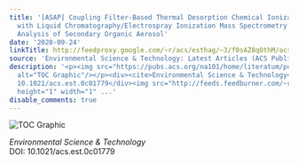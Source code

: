 ```yaml
---
title: '[ASAP] Coupling Filter-Based Thermal Desorption Chemical Ionization Mass Spectrometry
  with Liquid Chromatography/Electrospray Ionization Mass Spectrometry for Molecular
  Analysis of Secondary Organic Aerosol'
date: '2020-09-24'
linkTitle: http://feedproxy.google.com/~r/acs/esthag/~3/f0sAZ8qOthM/acs.est.0c01779
source: 'Environmental Science & Technology: Latest Articles (ACS Publications)'
description: '<p><img src="https://pubs.acs.org/na101/home/literatum/publisher/achs/journals/content/esthag/0/esthag.ahead-of-print/acs.est.0c01779/20200924/images/medium/es0c01779_0006.gif"
  alt="TOC Graphic"/></p><div><cite>Environmental Science & Technology</cite></div><div>DOI:
  10.1021/acs.est.0c01779</div><img src="http://feeds.feedburner.com/~r/acs/esthag/~4/f0sAZ8qOthM"
  height="1" width="1" ...'
disable_comments: true
---
```

<p><img src="https://pubs.acs.org/na101/home/literatum/publisher/achs/journals/content/esthag/0/esthag.ahead-of-print/acs.est.0c01779/20200924/images/medium/es0c01779_0006.gif" alt="TOC Graphic"/></p><div><cite>Environmental Science & Technology</cite></div><div>DOI: 10.1021/acs.est.0c01779</div><img src="http://feeds.feedburner.com/~r/acs/esthag/~4/f0sAZ8qOthM" height="1" width="1" ...